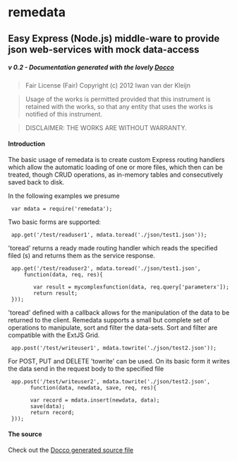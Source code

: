 remedata
========

## Easy Express (Node.js) middle-ware to provide json web-services with mock data-access

##### v 0.2 - Documentation generated with the lovely [Docco](http://jashkenas.github.com/docco/)

> Fair License (Fair)
> Copyright (c) 2012 Iwan van der Kleijn

> Usage of the works is permitted provided that this instrument is retained with the works, 
> so that any entity that uses the works is notified of this instrument.

> DISCLAIMER: THE WORKS ARE WITHOUT WARRANTY.

#### Introduction

The basic usage of remedata is to create custom Express routing handlers which allow the automatic loading of one 
or more files, which then can be treated, though CRUD operations, as in-memory tables and consecutively saved back to
disk. 
  
In the following examples we presume 
 
     var mdata = require('remedata');
     
Two basic forms are supported: 

     app.get('/test/readuser1', mdata.toread('./json/test1.json'));

'toread' returns a ready made routing handler which reads the specified filed (s) and returns them as the service response.
     
     app.get('/test/readuser2', mdata.toread('./json/test1.json', 
         function(data, req, res){
    
            var result = mycomplexfunction(data, req.query['parameterx']);
            return result;
     }));
  
'toread' defined with a callback allows for the manipulation of the data to be returned to the client. Remedata supports a small but complete
set of operations to manipulate, sort and filter the data-sets. Sort and filter are compatible with the ExtJS Grid.   

     app.post('/test/writeuser1', mdata.towrite('./json/test2.json'));
  
For POST, PUT and DELETE 'towrite' can be used. On its basic form it writes the data send in the request body to the specified file  
 
     app.post('/test/writeuser2', mdata.towrite('./json/test2.json', 
           function(data, newdata, save, req, res){
       
           var record = mdata.insert(newdata, data);
           save(data);
           return record;
     }));

#### The source

Check out the [Docco generated source file](https://github.com/soyrochus/remedata/blob/master/remedata.js)
